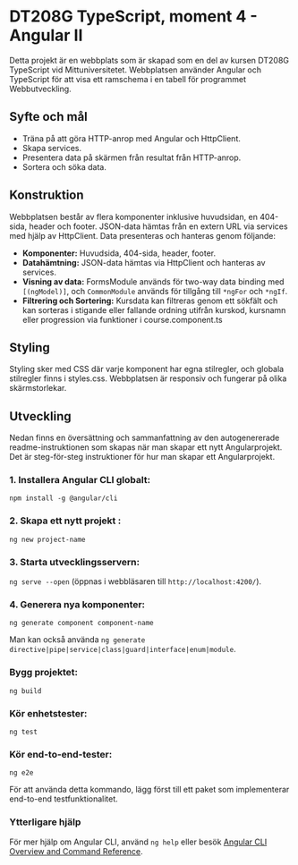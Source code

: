 # DT208G TypeScript, moment 4 - Angular II

Detta projekt är en webbplats som är skapad som en del av kursen DT208G TypeScript vid Mittuniversitetet. Webbplatsen använder Angular och TypeScript för att visa ett ramschema i en tabell för programmet Webbutveckling.

## Syfte och mål

- Träna på att göra HTTP-anrop med Angular och HttpClient.
- Skapa services.
- Presentera data på skärmen från resultat från HTTP-anrop.
- Sortera och söka data.

## Konstruktion

Webbplatsen består av flera komponenter inklusive huvudsidan, en 404-sida, header och footer. JSON-data hämtas från en extern URL via services med hjälp av HttpClient. Data presenteras och hanteras genom följande:

- **Komponenter:** Huvudsida, 404-sida, header, footer.
- **Datahämtning:** JSON-data hämtas via HttpClient och hanteras av services.
- **Visning av data:** FormsModule används för two-way data binding med `[(ngModel)]`, och `CommonModule` används för tillgång till `*ngFor` och `*ngIf`.
- **Filtrering och Sortering:** Kursdata kan filtreras genom ett sökfält och kan sorteras i stigande eller fallande ordning utifrån kurskod, kursnamn eller progression via funktioner i course.component.ts

## Styling
Styling sker med CSS där varje komponent har egna stilregler, och globala stilregler finns i styles.css. Webbplatsen är responsiv och fungerar på olika skärmstorlekar.

## Utveckling

Nedan finns en översättning och sammanfattning av den autogenererade readme-instruktionen som skapas när man skapar ett nytt Angularprojekt.
Det är steg-för-steg instruktioner för hur man skapar ett Angularprojekt.

### 1. Installera Angular CLI globalt:

`npm install -g @angular/cli`

### 2. Skapa ett nytt projekt :

`ng new project-name`

### 3. Starta utvecklingsservern:

`ng serve --open` (öppnas i webbläsaren till `http://localhost:4200/`).

### 4. Generera nya komponenter:

`ng generate component component-name`

Man kan också använda `ng generate directive|pipe|service|class|guard|interface|enum|module`.

### Bygg projektet:

`ng build`

### Kör enhetstester:

`ng test`

### Kör end-to-end-tester:

`ng e2e`

För att använda detta kommando, lägg först till ett paket som implementerar end-to-end testfunktionalitet.

### Ytterligare hjälp

För mer hjälp om Angular CLI, använd `ng help` eller besök [Angular CLI Overview and Command Reference](https://angular.io/cli).
